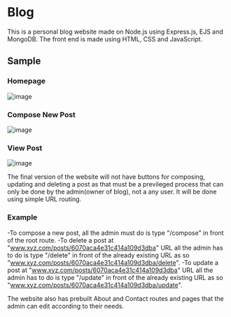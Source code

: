 # Blog 
This is a personal blog website made on Node.js using Express.js, EJS and MongoDB. The front end is made using HTML, CSS and JavaScript.



## Sample
 

### Homepage

![image](https://user-images.githubusercontent.com/66895829/114231933-bffc6500-9998-11eb-8b36-9b4a1011a18c.png)


### Compose New Post

![image](https://user-images.githubusercontent.com/66895829/114232048-ea4e2280-9998-11eb-900e-204b19321f6a.png)


### View Post

![image](https://user-images.githubusercontent.com/66895829/114232084-f4702100-9998-11eb-95e3-c7bec7b8408a.png)



The final version of the website will not have buttons for composing, updating and deleting a post as that must be a previleged process that can only be done by the admin(owner of blog), not a any user. It will be done using simple URL routing. 

### Example
-To compose a new post, all the admin must do is type "/compose" in front of the root route.
-To delete a post at "www.xyz.com/posts/6070aca4e31c414a109d3dba" URL all the admin has to do is type "/delete" in front of the already existing URL as so "www.xyz.com/posts/6070aca4e31c414a109d3dba/delete".
-To update a post at "www.xyz.com/posts/6070aca4e31c414a109d3dba" URL all the admin has to do is type "/update" in front of the already existing URL as so "www.xyz.com/posts/6070aca4e31c414a109d3dba/update".

The website also has prebuilt About and Contact routes and pages that the admin can edit according to their needs.
